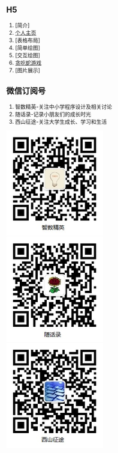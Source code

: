 ## H5

1. [简介]<!-- (1.intro/index.md) -->
2. [个人主页](2.home/index.md)
3. [表格布局]<!-- (3.table/index.md) -->
4. [简单绘图]<!-- (4.draw/index.md) -->
5. [交互绘图]<!-- (5.circle/index.md) -->
6. [贪吃蛇游戏](6.snake/index.md)
7. [图片展示]<!-- (7.swiper/index.md) -->

## 微信订阅号

1. 智数精英-关注中小学程序设计及相关讨论
2. 随话录-记录小朋友们的成长时光
2. 西山征途-关注大学生成长、学习和生活

![欢迎关注“智数精英”订阅号](assets/me/img/idea8.jpg)
![欢迎关注“随话录”订阅号](assets/me/img/shl8.jpg)
![欢迎关注“西山征途”订阅号](assets/me/img/xszt8.jpg)


 